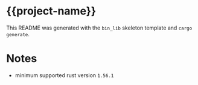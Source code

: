 # {{project-name}}

This README was generated with the `bin_lib` skeleton template and `cargo generate`. 

# Notes

- minimum supported rust version  `1.56.1`

[link-gh]: https://github.com/{{username}}/{{project-name}}
